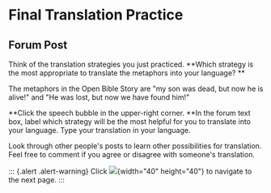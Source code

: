 # Final Translation Practice

## Forum Post

Think of the translation strategies you just practiced. **Which strategy
is the most appropriate to translate the metaphors into your
language? **

The metaphors in the Open Bible Story are \"my son was dead, but now he
is alive!\" and \"He was lost, but now we have found him!\" 

**Click the speech bubble in the upper-right corner. **In the forum text
box, label which strategy will be the most helpful for you to translate
into your language. Type your translation in your language. 

Look through other people\'s posts to learn other possibilities for
translation. Feel free to comment if you agree or disagree with
someone\'s translation. 

::: {.alert .alert-warning}
Click ![](/courses/JUSTINTIMEMODULEMETAPHORS/document/images/forward-arrow-icon.png){width="40"
height="40"} to navigate to the next page.
:::
